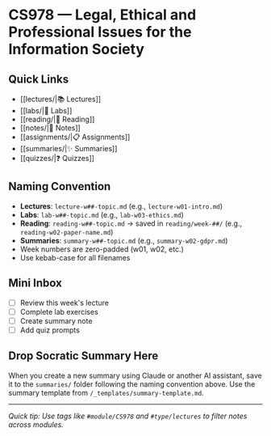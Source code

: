 # CS978 — Legal, Ethical and Professional Issues for the Information Society

## Quick Links
- [[lectures/|📚 Lectures]]
- [[labs/|🔬 Labs]]
- [[reading/|📖 Reading]]
- [[notes/|📝 Notes]]
- [[assignments/|📋 Assignments]]
- [[summaries/|✨ Summaries]]
- [[quizzes/|❓ Quizzes]]

## Naming Convention
- **Lectures**: `lecture-w##-topic.md` (e.g., `lecture-w01-intro.md`)
- **Labs**: `lab-w##-topic.md` (e.g., `lab-w03-ethics.md`)
- **Reading**: `reading-w##-topic.md` → saved in `reading/week-##/` (e.g., `reading-w02-paper-name.md`)
- **Summaries**: `summary-w##-topic.md` (e.g., `summary-w02-gdpr.md`)
- Week numbers are zero-padded (w01, w02, etc.)
- Use kebab-case for all filenames

## Mini Inbox
- [ ] Review this week's lecture
- [ ] Complete lab exercises
- [ ] Create summary note
- [ ] Add quiz prompts

## Drop Socratic Summary Here
When you create a new summary using Claude or another AI assistant, save it to the `summaries/` folder following the naming convention above. Use the summary template from `/_templates/summary-template.md`.

---
*Quick tip: Use tags like `#module/CS978` and `#type/lectures` to filter notes across modules.*
